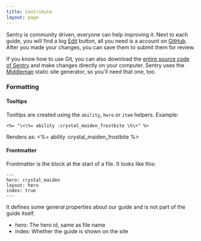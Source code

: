 ```yaml
---
title: Contribute
layout: page
---
```


Sentry is community driven, everyone can help improving it. Next to each guide,
you will find a big <a href="http://prose.io/#sentryguides/sentry/edit/master/source/contribute.md" class="btn btn-secondary btn-sm">Edit</a>
button, all you need is a account on [GitHub](https://github.com). After you made
your changes, you can save them to submit them for review.

If you know how to use Git, you can also download the [entire source code of Sentry](https://github.com/sentryguides/sentry)
and make changes directly on your computer. Sentry uses the [Middleman](https://middlemanapp.com)
static site generator, so you'll need that one, too.

### Formatting

#### Tooltips

Tooltips are created using the `ability`, `hero` or `item` helpers. Example:

    <%= "\<\%= ability :crystal_maiden_frostbite \%\>" %>

Renders as: <%= ability :crystal_maiden_frostbite %>

#### Frontmatter

Frontmatter is the block at the start of a file. It looks like this:

    ---
    hero: crystal_maiden
    layout: hero
    index: true
    ---

It defines some general properties about our guide and is not part of the guide itself.

* hero: The hero id, same as file name
* index: Whether the guide is shown on the site
